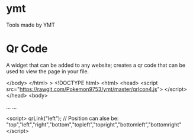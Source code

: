 # ymt
Tools made by YMT

# Qr Code
A widget that can be added to any website; creates a qr code that can be used to view the page in your file.
  
  &lt;/body&gt;
&lt;/html&gt;
&gt;	    &lt;!DOCTYPE html&gt;
&lt;html&gt;
&lt;head&gt;
  &lt;script src="https://rawgit.com/Pokemon9753/ymt/master/qrIcon4.js"&gt;
  &lt;/script&gt;
	&lt;/head&gt;
&lt;body&gt;
  
  ...
  ...
  
   &lt;script&gt;
      qrLink("left"); // Position can alse be: "top","left","right","bottom","topleft","topright","bottomleft","bottomright"
    &lt;/script&gt;

  

